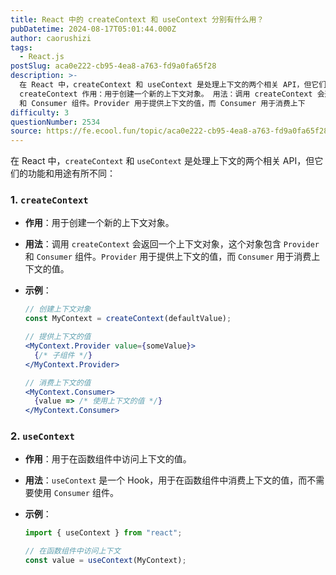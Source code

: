 ```yaml
---
title: React 中的 createContext 和 useContext 分别有什么用？
pubDatetime: 2024-08-17T05:01:44.000Z
author: caorushizi
tags:
  - React.js
postSlug: aca0e222-cb95-4ea8-a763-fd9a0fa65f28
description: >-
  在 React 中，createContext 和 useContext 是处理上下文的两个相关 API，但它们的功能和用途有所不同： 1.
  createContext 作用：用于创建一个新的上下文对象。 用法：调用 createContext 会返回一个上下文对象，这个对象包含 Provider
  和 Consumer 组件。Provider 用于提供上下文的值，而 Consumer 用于消费上下
difficulty: 3
questionNumber: 2534
source: https://fe.ecool.fun/topic/aca0e222-cb95-4ea8-a763-fd9a0fa65f28
---
```


在 React 中，`createContext` 和 `useContext` 是处理上下文的两个相关 API，但它们的功能和用途有所不同：

### **1. `createContext`**

- **作用**：用于创建一个新的上下文对象。
- **用法**：调用 `createContext` 会返回一个上下文对象，这个对象包含 `Provider` 和 `Consumer` 组件。`Provider` 用于提供上下文的值，而 `Consumer` 用于消费上下文的值。
- **示例**：

  ```jsx
  // 创建上下文对象
  const MyContext = createContext(defaultValue);

  // 提供上下文的值
  <MyContext.Provider value={someValue}>
    {/* 子组件 */}
  </MyContext.Provider>

  // 消费上下文的值
  <MyContext.Consumer>
    {value => /* 使用上下文的值 */}
  </MyContext.Consumer>
  ```

### **2. `useContext`**

- **作用**：用于在函数组件中访问上下文的值。
- **用法**：`useContext` 是一个 Hook，用于在函数组件中消费上下文的值，而不需要使用 `Consumer` 组件。
- **示例**：

  ```jsx
  import { useContext } from "react";

  // 在函数组件中访问上下文
  const value = useContext(MyContext);
  ```
